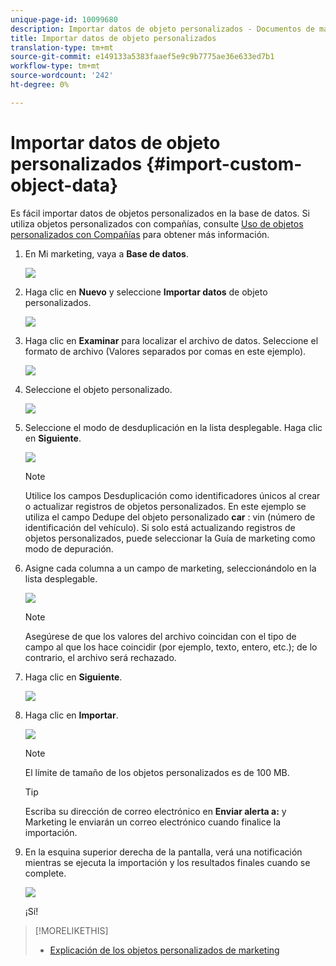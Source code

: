 ```yaml
---
unique-page-id: 10099680
description: Importar datos de objeto personalizados - Documentos de marketing - Documentación de producto
title: Importar datos de objeto personalizados
translation-type: tm+mt
source-git-commit: e149133a5383faaef5e9c9b7775ae36e633ed7b1
workflow-type: tm+mt
source-wordcount: '242'
ht-degree: 0%

---
```



# Importar datos de objeto personalizados {#import-custom-object-data}

Es fácil importar datos de objetos personalizados en la base de datos. Si utiliza objetos personalizados con compañías, consulte [Uso de objetos personalizados con Compañías](http://docs.marketo.com/display/DOCS/Understanding+Marketo+Custom+Objects#UnderstandingMarketoCustomObjects-customcompanyUsingCustomObjectswithCompanies) para obtener más información.

1. En Mi marketing, vaya a **Base de datos**.

   ![](assets/db-1.png)

1. Haga clic en **Nuevo** y seleccione **Importar datos** de objeto personalizados.

   ![](assets/image2016-4-7-10-6-54.png)

1. Haga clic en **Examinar** para localizar el archivo de datos. Seleccione el formato de archivo (Valores separados por comas en este ejemplo).

   ![](assets/image2016-4-13-14-3a21-3a53.png)

1. Seleccione el objeto personalizado.

   ![](assets/image2016-4-13-14-3a24-3a54.png)

1. Seleccione el modo de desduplicación en la lista desplegable. Haga clic en **Siguiente**.

   ![](assets/image2016-4-13-14-3a28-3a7.png)

   >[!NOTE]
   >
   >Utilice los campos Desduplicación como identificadores únicos al crear o actualizar registros de objetos personalizados. En este ejemplo se utiliza el campo Dedupe del objeto personalizado **car** : vin (número de identificación del vehículo). Si solo está actualizando registros de objetos personalizados, puede seleccionar la Guía de marketing como modo de depuración.

1. Asigne cada columna a un campo de marketing, seleccionándolo en la lista desplegable.

   ![](assets/image2016-4-13-14-3a36-3a57.png)

   >[!NOTE]
   >
   >Asegúrese de que los valores del archivo coincidan con el tipo de campo al que los hace coincidir (por ejemplo, texto, entero, etc.); de lo contrario, el archivo será rechazado.

1. Haga clic en **Siguiente**.

   ![](assets/image2016-4-13-14-3a38-3a41.png)

1. Haga clic en **Importar**.

   ![](assets/image2016-4-7-13-3a15-3a9.png)

   >[!NOTE]
   >
   >El límite de tamaño de los objetos personalizados es de 100 MB.

   >[!TIP]
   >
   >Escriba su dirección de correo electrónico en **Enviar alerta a:** y Marketing le enviarán un correo electrónico cuando finalice la importación.

1. En la esquina superior derecha de la pantalla, verá una notificación mientras se ejecuta la importación y los resultados finales cuando se complete.

   ![](assets/image2016-4-13-14-3a41-3a1.png)

   ¡Sí!

>[!MORELIKETHIS]
>
>* [Explicación de los objetos personalizados de marketing](understanding-marketo-custom-objects.md)

>



